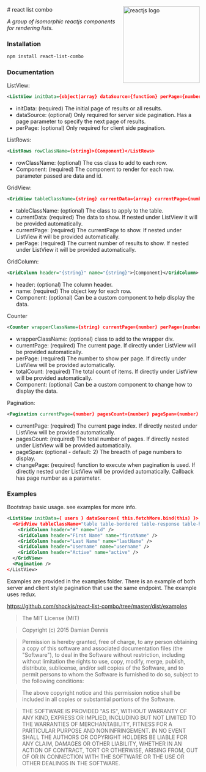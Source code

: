 <img align="right" width="200" alt="reactjs logo" src="http://shockjs.github.io/reactjs.svg">
# react list combo


*A group of isomorphic reactjs components for rendering lists.*

### Installation
```bash
npm install react-list-combo
```

### Documentation

ListView:
```xml
<ListView initData={object|array} dataSource={function} perPage={number}></ListView>
```
  * initData: (required) The initial page of results or all results.
  * dataSource: (optional) Only required for server side pagination. Has a page parameter to specify the next page of results.
  * perPage: (optional) Only required for client side pagination.

ListRows:
```xml
<ListRows rowClassName={string}>{Component}</ListRows>
```
  * rowClassName: (optional) The css class to add to each row.
  * Component: (required) The component to render for each row. parameter passed are data and id.

GridView:
```xml
<GridView tableClassName={string} currentData={array} currentPage={number} perPage={number}></GridView>
```
  * tableClassName: (optional) The class to apply to the table.
  * currentData: (required) The data to show. If nested under ListView it will be provided automatically.
  * currentPage: (required) The currentPage to show. If nested under ListView it will be provided automatically.
  * perPage: (required) The current number of results to show. If nested under ListView it will be provided automatically.

GridColumn:
```xml
<GridColumn header="{string}" name="{string}">{Component}</GridColumn>
```
  * header: (optional) The column header.
  * name: (required) The object key for each row.
  * Component: (optional) Can be a custom component to help display the data.

Counter
```xml
<Counter wrapperClassName={string} currentPage={number} perPage={number} totalCount={number}>{Component}</Counter>
```
  * wrapperClassName: (optional) class to add to the wrapper div.
  * currentPage: (required) The current page. If directly under ListView will be provided automatically.
  * perPage: (required) The number to show per page. If directly under ListView will be provided automatically.
  * totalCount: (required) The total count of items. If directly under ListView will be provided automatically.
  * Component: (optional) Can be a custom component to change how to display the data.

Pagination:
```xml
<Pagination currentPage={number} pagesCount={number} pageSpan={number} changePage={function} />
```
  * currentPage: (required) The current page index. If directly nested under ListView will be provided automatically.
  * pagesCount: (required) The total number of pages. If directly nested under ListView will be provided automatically.
  * pageSpan: (optional - default: 2) The breadth of page numbers to display.
  * changePage: (required) function to execute when pagination is used. If directly nested under ListView will be provided automatically. Callback has page number as a parameter.


### Examples

Bootstrap basic usage. see examples for more info.
```xml
<ListView initData={ users } dataSource={ this.fetchMore.bind(this) }>
  <GridView tableClassName="table table-bordered table-response table-hover table-condensed">
    <GridColumn header="#" name="id" />
    <GridColumn header="First Name" name="firstName" />
    <GridColumn header="Last Name" name="lastName" />
    <GridColumn header="Username" name="username" />
    <GridColumn header="Active" name="active" />
  </GridView>
  <Pagination />
</ListView>
```

Examples are provided in the examples folder. There is an example of both server
and client style pagination that use the same endpoint. The example uses redux.

https://github.com/shockjs/react-list-combo/tree/master/dist/examples

> The MIT License (MIT)

> Copyright (c) 2015 Damian Dennis

> Permission is hereby granted, free of charge, to any person obtaining a copy
> of this software and associated documentation files (the "Software"), to deal
> in the Software without restriction, including without limitation the rights
> to use, copy, modify, merge, publish, distribute, sublicense, and/or sell
> copies of the Software, and to permit persons to whom the Software is
> furnished to do so, subject to the following conditions:

> The above copyright notice and this permission notice shall be included in all
> copies or substantial portions of the Software.

> THE SOFTWARE IS PROVIDED "AS IS", WITHOUT WARRANTY OF ANY KIND, EXPRESS OR
> IMPLIED, INCLUDING BUT NOT LIMITED TO THE WARRANTIES OF MERCHANTABILITY,
> FITNESS FOR A PARTICULAR PURPOSE AND NONINFRINGEMENT. IN NO EVENT SHALL THE
> AUTHORS OR COPYRIGHT HOLDERS BE LIABLE FOR ANY CLAIM, DAMAGES OR OTHER
> LIABILITY, WHETHER IN AN ACTION OF CONTRACT, TORT OR OTHERWISE, ARISING FROM,
> OUT OF OR IN CONNECTION WITH THE SOFTWARE OR THE USE OR OTHER DEALINGS IN THE
> SOFTWARE.
